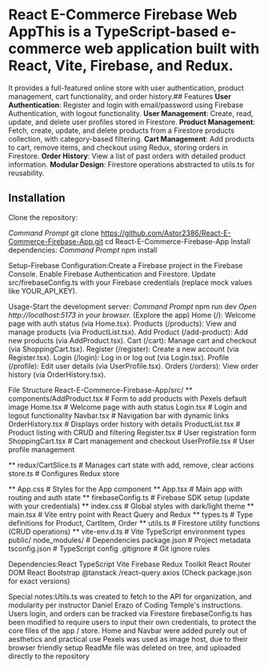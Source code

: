 # React E-Commerce Firebase Web AppThis is a TypeScript-based e-commerce web application built with React, Vite, Firebase, and Redux.
It provides a full-featured online store with user authentication, product management, cart functionality, and order history.## Features
**User Authentication**: Register and login with email/password using Firebase Authentication, with logout functionality.
**User Management**: Create, read, update, and delete user profiles stored in Firestore.
**Product Management**: Fetch, create, update, and delete products from a Firestore products collection, with category-based filtering.
**Cart Management**: Add products to cart, remove items, and checkout using Redux, storing orders in Firestore.
**Order History**: View a list of past orders with detailed product information.
**Modular Design**: Firestore operations abstracted to utils.ts for reusability.

## Installation
Clone the repository:

*Command Prompt*
git clone https://github.com/Astor2386/React-E-Commerce-Firebase-App.git
cd React-E-Commerce-Firebase-App
Install dependencies:
*Command Prompt*
npm install

Setup-Firebase Configuration:Create a Firebase project in the Firebase Console.
Enable Firebase Authentication and Firestore.
Update src/firebaseConfig.ts with your Firebase credentials (replace mock values like YOUR_API_KEY).

Usage-Start the development server:
*Command Prompt*
npm run dev
*Open http://localhost:5173 in your browser.*
(Explore the app)
Home (/): Welcome page with auth status (via Home.tsx).
Products (/products): View and manage products (via ProductList.tsx).
Add Product (/add-product): Add new products (via AddProduct.tsx).
Cart (/cart): Manage cart and checkout (via ShoppingCart.tsx).
Register (/register): Create a new account (via Register.tsx).
Login (/login): Log in or log out (via Login.tsx).
Profile (/profile): Edit user details (via UserProfile.tsx).
Orders (/orders): View order history (via OrderHistory.tsx).

File Structure
React-E-Commerce-Firebase-App/src/
** components/AddProduct.tsx        # Form to add products with Pexels default image
Home.tsx              # Welcome page with auth status
Login.tsx             # Login and logout functionality
Navbar.tsx            # Navigation bar with dynamic links
OrderHistory.tsx      # Displays order history with details
ProductList.tsx       # Product listing with CRUD and filtering
Register.tsx          # User registration form
ShoppingCart.tsx      # Cart management and checkout
UserProfile.tsx       # User profile management

** redux/CartSlice.ts          # Manages cart state with add, remove, clear actions
store.ts              # Configures Redux store

** App.css                   # Styles for the App component
** App.tsx                   # Main app with routing and auth state
** firebaseConfig.ts         # Firebase SDK setup (update with your credentials)
** index.css                 # Global styles with dark/light theme
** main.tsx                  # Vite entry point with React Query and Redux
** types.ts                  # Type definitions for Product, CartItem, Order
** utils.ts                  # Firestore utility functions (CRUD operations)
** vite-env.d.ts             # Vite TypeScript environment types
public/
node_modules/                 # Dependencies
package.json                  # Project metadata
tsconfig.json                 # TypeScript config
.gitignore                    # Git ignore rules

Dependencies:React
TypeScript
Vite
Firebase
Redux Toolkit
React Router DOM
React Bootstrap
@tanstack
/react-query
axios
(Check package.json for exact versions)

Special notes:Utils.ts was created to fetch to the API for organization, and modularity per instructor Daniel Erazo of Coding Temple's instructions.
Users login, and orders can be tracked via Firestore 
firebaseConfig.ts has been modified to require users to input their own credentials, to protect the core files of the app / store.
Home and Navbar were added purely out of aesthetics and practical use
Pexels was used as image host, due to their browser friendly setup
ReadMe file was deleted on tree, and uploaded directly to the repository

